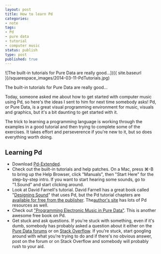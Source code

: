 ```yaml
---
layout: post
title: How to learn Pd
categories:
- note
tags:
- Pd
- pure data
- tutorial
- computer music
status: publish
type: post
published: true
---
```


![The built-in tutorials for Pure Data are really good...]({{ site.baseurl }}/squarespace_images/2014-03-11-PdTutorials.jpg)

The built-in tutorials for Pure Data are really good... 

Today, someone asked me about how to get started with computer music using Pd, so here's the ideas I sent to him for next time somebody asks! Pd, or Pure Data, is a great visual programming environment for music, visuals and graphics, but it's a bit daunting to get started with it.

The trick to learning a programming language is working through the examples in a good tutorial and then trying to complete some of the exercises. It takes effort and perseverence if you're new to it, but so does everything worth doing.

## Learning Pd

* Download [Pd-Extended](http://puredata.info/downloads/pd-extended).
* Check out the built-in tutorials and help patches. On a Mac, press ⌘-B to bring up the Help Browser, click "Manuals", then "Start Here" for the step-by-step intro. If you want to start hearing some sounds, go to "1.Sound" and start clicking around.
* Look at David Farnell's tutorial. David Farnell has a great book called "[Designing Sound](http://mitpress.mit.edu/books/designing-sound)" that uses Pd, but the Pd tutorial chapters are [available for free from the publisher](http://aspress.co.uk/ds/pdf/pd_intro.pdf). The[author's site](http://obiwannabe.co.uk) has lots of Pd resources as well.
* Check out ["Programming Electronic Music in Pure Data"](http://www.pd-tutorial.com). This is another awesome free book on Pd.
* Get stuck and ask questions. If you're stuck with something, even if it's dumb, somebody has probably asked a question about it either on the [Pure Data forums](http://puredata.hurleur.com) or on [Stack Overflow](http://stackoverflow.com/questions/tagged/puredata). If you're stuck, start googling around with what you're trying to do and if there's no obvious answer, post on the forum or on Stack Overflow and somebody will probably rush to your aid.
